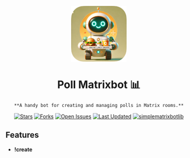 <p align="center">
  <img src="assets/RoundedIcon.png" width="150" height="150" alt="Posterfy Logo">
</p>

<div align="center">
    <h1>Poll Matrixbot 📊</h1>
  
    **A handy bot for creating and managing polls in Matrix rooms.**

  
   [![Stars](https://img.shields.io/github/stars/BennoCrafter/TrackStar?style=social)](https://github.com/BennoCrafter/TrackStar)
   [![Forks](https://img.shields.io/github/forks/BennoCrafter/TrackStar?style=social)](https://github.com/BennoCrafter/TrackStar)
   [![Open Issues](https://img.shields.io/github/issues/BennoCrafter/TrackStar)](https://github.com/BennoCrafter/TrackStar/issues)
   [![Last Updated](https://img.shields.io/github/last-commit/BennoCrafter/TrackStar)](https://github.com/BennoCrafter/TrackStar/commits/main)
   [![simplematrixbotlib][simplematrixbotlib]][simplematrixbotlib-url]
</div>

## Features

* **!create <title>:** Create a new poll with the specified title.
* **!close:** Close the current poll.
* **!remove <item>:** Remove the given item from the poll.
* **!list:** List all items currently in the poll.
* **!add <item>:** Add a new item to the poll (if enabled in the configuration).
* **!help:** Display the help message with available commands.

## Installation

### Prerequisites

* A Matrix account (Sign up at [Matrix.org](https://matrix.org))
* Python 3.x

### Using Docker Compose (Recommended)

1. Clone the repository:

   ```bash
   git clone https://github.com/bennocrafter/pollmatrixbot.git
   cd PollMatrixBot
   ```

2. (Recommended) Build the Docker image:

```bash
docker-compose build
```

3. Start the bot in detached mode:
```bash
docker-compose up -d
```

### Running without Docker (Not Recommended)

1. Install required dependencies:

```bash
pip install -r requirements.txt
```

2. Run the main script:

```bash
python main.py
```

## Configuration
Create a ```.env``` file in the project's root directory with the following environment variables:
Use password or access token to authenticate

```makefile
HOMESERVER=your-matrix-homeserver
USERNAME=your-matrix-username
PASSWORD=your-matrix-password
ACCESS_TOKEN=your-matrix-access-token
```

Configure other things in ```assets/config.yaml```


[simplematrixbotlib]: https://img.shields.io/badge/Framework-simplematrixbotlib-blue
[simplematrixbotlib-url]: https://codeberg.org/imbev/simplematrixbotlib
